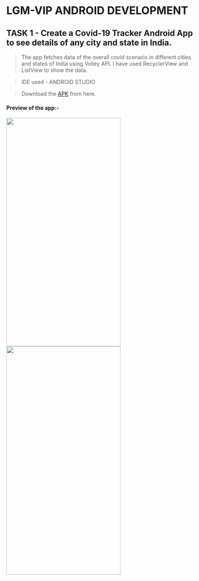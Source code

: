 # LGM-VIP ANDROID DEVELOPMENT
## TASK 1 - Create a Covid-19 Tracker Android App to see details of any city and state in India.

> The app fetches data of the overall covid scenario in different cities and states of India using Volley API. I have used RecyclerView and ListView to show the data.

> IDE used - ANDROID STUDIO

> Download the [APK](https://github.com/RAMANA-JSRA/LGM-VIP-Android-Development/releases/download/TASK1/app-debug.apk) from here.

#### Preview of the app:-
<img src="https://user-images.githubusercontent.com/66427936/137008497-702f5706-ce77-4fa6-aecb-63d58f07d842.png" height="600" width="300"> <img src="https://user-images.githubusercontent.com/66427936/137008559-34f348d0-fd5a-429f-9a9f-c2d39b6078d4.png" height="600" width="300">
